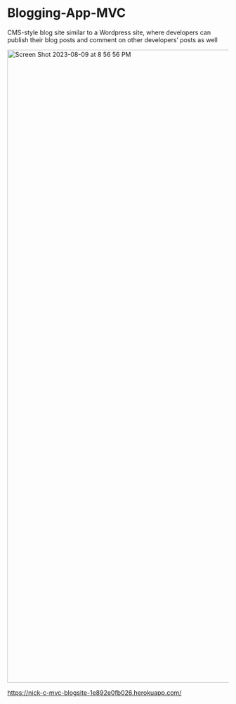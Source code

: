# Blogging-App-MVC
CMS-style blog site similar to a Wordpress site, where developers can publish their blog posts and comment on other developers’ posts as well

<img width="1440" alt="Screen Shot 2023-08-09 at 8 56 56 PM" src="https://github.com/NickCamacho15/Blogging-App-MVC/assets/118080701/87db21d8-65b7-4129-9bd7-626239d0e4ad">


https://nick-c-mvc-blogsite-1e892e0fb026.herokuapp.com/

